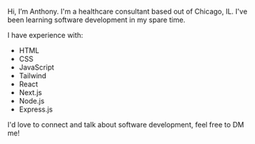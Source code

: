 Hi, I’m Anthony. I'm a healthcare consultant based out of Chicago, IL. I've been learning software development in my spare time.

I have experience with:
- HTML
- CSS
- JavaScript
- Tailwind
- React
- Next.js
- Node.js
- Express.js

I'd love to connect and talk about software development, feel free to DM me!
